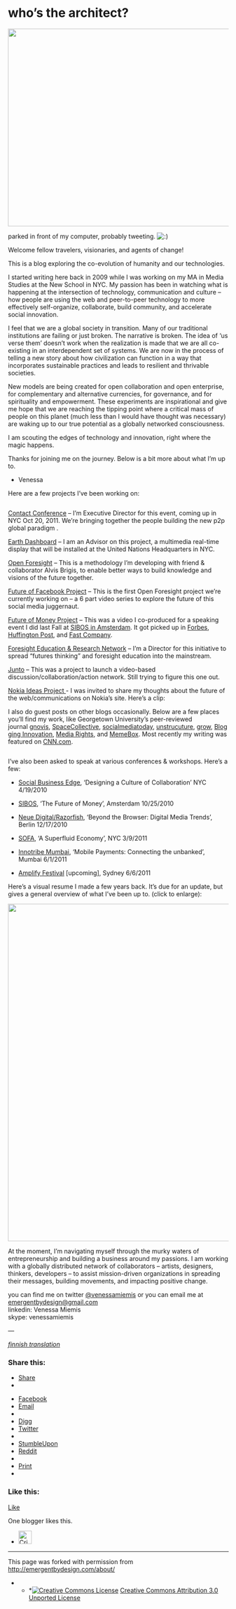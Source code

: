 <h1 class="pagetitle">who’s the architect?</h1>

[<img class="size-full wp-image-1868" title="Photo on 2011-04-01 at 15.20" src="http://technologybubbles.files.wordpress.com/2009/03/photo-on-2011-04-01-at-15-20.jpg?w=600&amp;h=450" alt="" width="600" height="450" />](http://technologybubbles.files.wordpress.com/2009/03/photo-on-2011-04-01-at-15-20.jpg)

<p class="wp-caption-text">parked in front of my computer, probably tweeting. <img src="http://s0.wp.com/wp-includes/images/smilies/icon_smile.gif?m=1129645325g" alt=":)" class="wp-smiley" /></p>

Welcome fellow travelers, visionaries, and agents of change!

This is a blog exploring the co-evolution of humanity and our technologies.

I started writing here back in 2009 while I was working on my MA in Media Studies at the New School in NYC. My passion has been in watching what is happening at the intersection of technology, communication and culture – how people are using the web and peer-to-peer technology to more effectively self-organize, collaborate, build community, and accelerate social innovation.

I feel that we are a global society in transition. Many of our traditional institutions are failing or just broken. The narrative is broken. The idea of ‘us verse them’ doesn’t work when the realization is made that we are all co-existing in an interdependent set of systems. We are now in the process of telling a new story about how civilization can function in a way that incorporates sustainable practices and leads to resilient and thrivable societies.

New models are being created for open collaboration and open enterprise, for complementary and alternative currencies, for governance, and for spirituality and empowerment. These experiments are inspirational and give me hope that we are reaching the tipping point where a critical mass of people on this planet (much less than I would have thought was necessary) are waking up to our true potential as a globally networked consciousness.

I am scouting the edges of technology and innovation, right where the magic happens.

Thanks for joining me on the journey. Below is a bit more about what I’m up to.

- Venessa

Here are a few projects I’ve been working on:

[<img class="aligncenter size-full wp-image-1865" title="Screen shot 2011-05-10 at 11.26.41 AM" src="http://technologybubbles.files.wordpress.com/2009/03/screen-shot-2011-05-10-at-11-26-41-am.png?w=600" alt="" />](http://technologybubbles.files.wordpress.com/2009/03/screen-shot-2011-05-10-at-11-26-41-am.png)

<a href="http://contactcon.com/" target="_blank">Contact Conference</a> – I’m Executive Director for this event, coming up in NYC Oct 20, 2011. We’re bringing together the people building the new p2p global paradigm .

<a href="http://earthdash.org/" target="_blank">Earth Dashboard</a> – I am an Advisor on this project, a multimedia real-time display that will be installed at the United Nations Headquarters in NYC.

<a href="http://emergentbydesign.com/2011/03/07/what-is-open-foresight/" target="_blank">Open Foresight</a> – This is a methodology I’m developing with friend & collaborator Alvis Brigis, to enable better ways to build knowledge and visions of the future together.

<a href="http://emergentbydesign.com/2011/03/01/announcing-open-foresight-the-future-of-facebook-project-2/" target="_blank">Future of Facebook Project</a> – This is the first Open Foresight project we’re currently working on – a 6 part video series to explore the future of this social media juggernaut.

<a href="http://www.emergence.cc/futureofmoney/" target="_blank">Future of Money Project</a> – This was a video I co-produced for a speaking event I did last Fall at <a href="http://www.swift.com/sibos2010/home_page/index.page" target="_blank">SIBOS in Amsterdam</a>. It got picked up in <a href="http://blogs.forbes.com/adamgordon/2010/11/19/the-banking-industry-is-gifted-a-reliable-view-of-its-future/" target="_blank">Forbes</a>, <a href="http://www.huffingtonpost.com/brett-king/could-facebook-kill-the-u_b_779216.html" target="_blank">Huffington Post</a>, and <a href="http://www.fastcompany.com/1700002/data-nudist-gabriel-shalom-on-open-video-trust-and-the-future-of-money" target="_blank">Fast Company</a>.

<a href="http://www.fernweb.org/" target="_blank">Foresight Education &amp; Research Network</a> – I’m a Director for this initiative to spread “futures thinking” and foresight education into the mainstream.

<a href="http://emergentbydesign.com/2010/03/22/junto-discussing-ideas-worth-spreading/" target="_blank">Junto</a> – This was a project to launch a video-based discussion/collaboration/action network. Still trying to figure this one out.

<a href="http://www.ideasproject.com/docs/DOC-4667" target="_blank">Nokia Ideas Project </a>- I was invited to share my thoughts about the future of the web/communications on Nokia’s site. Here’s a clip:<span class="embed-youtube"></span>

I also do guest posts on other blogs occasionally. Below are a few places you’ll find my work, like Georgetown University’s peer-reviewed journal <a href="http://gnovisjournal.org/blog/what-social-media-2010-edition" target="_blank">gnovis</a>, <a href="http://spacecollective.org/Venessa" target="_blank">SpaceCollective</a>, <a href="http://socialmediatoday.com/SMC/146596" target="_blank">socialmediatoday</a>, <a href="http://unstructure.org/how-does-design-thinking-give-companies-a-competitive-advantage/what-is-design-thinking-really/" target="_blank">unstrucuture</a>, <a href="http://businessesgrow.com/2009/12/13/a-futurists-view-of-the-next-big-thing-in-social-media/" target="_blank">grow</a>, <a href="http://www.business-strategy-innovation.com/2009/11/why-education-needs-social-media.html" target="_blank">Blogging Innovation</a>, <a href="http://www.mediarights.org/engine_feed/by_author/Venessa%20Miemis" target="_blank">Media Rights</a>, and <a href="http://memebox.com/futureblogger/show/1908-is-twitter-a-complex-adaptive-system-" target="_blank">MemeBox</a>. Most recently my writing was featured on <a href="http://globalpublicsquare.blogs.cnn.com/2011/04/29/4-trends-shaping-the-emerging-superfluid-economy/" target="_blank">CNN.com</a>.

[<img class="aligncenter size-full wp-image-1866" title="Screen shot 2011-05-10 at 12.18.35 PM" src="http://technologybubbles.files.wordpress.com/2009/03/screen-shot-2011-05-10-at-12-18-35-pm.png?w=600" alt="" />](http://technologybubbles.files.wordpress.com/2009/03/screen-shot-2011-05-10-at-12-18-35-pm.png)

I’ve also been asked to speak at various conferences & workshops. Here’s a few:

- <a href="http://www.stoweboyd.com/post/1263696078/venessa-miemis-social-business-edge-nyc-april" target="_blank">Social Business Edge</a>, ‘Designing a Culture of Collaboration’ NYC 4/19/2010

- <a href="http://www.swift.com/sibos2010/home_page/index.page" target="_blank">SIBOS</a>, ‘The Future of Money’, Amsterdam 10/25/2010

- <a href="http://www.neue-digitale.de/#/Home/" target="_blank">Neue Digital/Razorfish</a>, ‘Beyond the Browser: Digital Media Trends’, Berlin 12/17/2010

- <a href="http://www.swift.com/events/2011/SOFA/index.page" target="_blank">SOFA</a>, ‘A Superfluid Economy’, NYC 3/9/2011

- <a href="http://www.swift.com/events/2011/Innotribe_Mumbai/index.page" target="_blank">Innotribe Mumbai</a>, ‘Mobile Payments: Connecting the unbanked’, Mumbai 6/1/2011

- <a href="http://www.amplifyfestival.com.au/artists/detail/venessa-miemis-digital-philosopher" target="_blank">Amplify Festival</a> [upcoming], Sydney 6/6/2011

Here’s a visual resume I made a few years back. It’s due for an update, but gives a general overview of what I’ve been up to. (click to enlarge):

[<img class="aligncenter size-full wp-image-667" title="visual_resume" src="http://technologybubbles.files.wordpress.com/2009/03/visual_resume.jpg?w=600&amp;h=768" alt="" width="600" height="768" />](http://technologybubbles.files.wordpress.com/2009/03/visual_resume.jpg)

At the moment, I’m navigating myself through the murky waters of entrepreneurship and building a business around my passions. I am working with a globally distributed network of collaborators – artists, designers, thinkers, developers – to assist mission-driven organizations in spreading their messages, building movements, and impacting positive change.

you can find me on twitter <a href="http://twitter.com/VenessaMiemis" target="_blank">@venessamiemis</a> or you can email me at emergentbydesign@gmail.com  
linkedin: Venessa Miemis  
skype: venessamiemis

—

<a href="http://www.designcontest.com/show/architect-emergentbydesign-fi" target="_blank"><em>finnish translation</em></a>

<h3 class="sd-title">Share this:</h3>

<ul>
<li><a href="#" class="sharing-anchor sd-button share-more"><span>Share</span></a></li>
<li class="share-end">
</li>
</ul>

<ul>
<li class="share-facebook"><a rel="nofollow" class="share-facebook sd-button share-icon" href="http://emergentbydesign.com/about/?share=facebook" title="Share on Facebook" id="sharing-facebook-2"><span>Facebook</span></a></li>
<li class="share-email"><a rel="nofollow" class="share-email sd-button share-icon" href="http://emergentbydesign.com/about/?share=email" title="Click to email this to a friend"><span>Email</span></a></li>
<li class="share-end">
</li>
<li class="share-digg"><a rel="nofollow" class="share-digg sd-button share-icon" href="http://emergentbydesign.com/about/?share=digg" title="Click to Digg this post"><span>Digg</span></a></li>
<li class="share-twitter"><a rel="nofollow" class="share-twitter sd-button share-icon" href="http://emergentbydesign.com/about/?share=twitter" title="Click to share on Twitter" id="sharing-twitter-2"><span>Twitter</span></a></li>
<li class="share-end">
</li>
<li class="share-stumbleupon"><a rel="nofollow" class="share-stumbleupon sd-button share-icon" href="http://emergentbydesign.com/about/?share=stumbleupon" title="Click to share on StumbleUpon"><span>StumbleUpon</span></a></li>
<li class="share-reddit"><a rel="nofollow" class="share-reddit sd-button share-icon" href="http://emergentbydesign.com/about/?share=reddit" title="Click to share on Reddit"><span>Reddit</span></a></li>
<li class="share-end">
</li>
<li class="share-print"><a rel="nofollow" class="share-print sd-button share-icon" href="http://emergentbydesign.com/about/#print" title="Click to print"><span>Print</span></a></li>
<li class="share-end">
</li>
</ul>

<h3 class="sd-title">Like this:</h3>

<a href="http://emergentbydesign.com/about/?like=1&amp;_wpnonce=cf962475ff" title="I like this." class="like needs-login sd-button" rel="nofollow"><span>Like</span></a>

One blogger likes this.

<ul class="wpl-avatars sd-like-gravatars"><li><a href="http://gravatar.com/cristinaandersson" title="Cristina Andersson" class="wpl-liker" rel="nofollow"><img src="http://1.gravatar.com/avatar/ab883cdb7ed295436c0d0c986ef8c23a?s=30&amp;d=&amp;r=G" class="avatar avatar-30" alt="Cristina Andersson" width="30" height="30" /></a></li></ul>

* * *

This page was forked with permission from <a href="http://emergentbydesign.com/about/" target="_blank">http://emergentbydesign.com/about/</a>

* * *<a rel="license" href="http://creativecommons.org/licenses/by/3.0/"><img alt="Creative Commons License" style="border-width:0;" src="http://i.creativecommons.org/l/by/3.0/88x31.png" /></a> <a rel="license" href="http://creativecommons.org/licenses/by/3.0/">Creative Commons Attribution 3.0 Unported License</a>